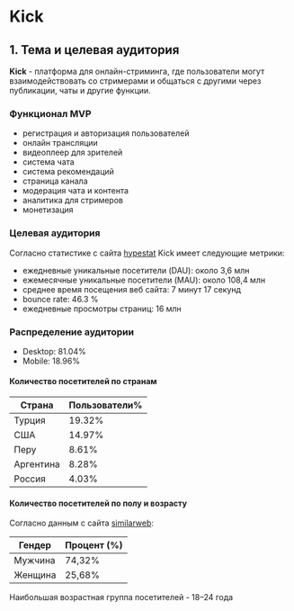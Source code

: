 # Kick

## 1. Тема и целевая аудитория
**Kick** - платформа для онлайн-стриминга, где пользователи могут взаимодействовать со стримерами и общаться с другими через публикации, чаты и другие функции.

### Функционал MVP
- регистрация и авторизация пользователей
- онлайн трансляции
- видеоплеер для зрителей
- система чата
- система рекомендаций
- страница канала
- модерация чата и контента
- аналитика для стримеров
- монетизация

### Целевая аудитория
Согласно статистике с сайта [hypestat](https://hypestat.com/info/kick.com) Kick имеет следующие метрики:
- ежедневные уникальные посетители (DAU): около 3,6 млн
- ежемесячные уникальные посетители (MAU): около 108,4 млн
- среднее время посещения веб сайта: 7 минут 17 секунд
- bounce rate: 46.3 %
- ежедневные просмотры страниц: 16 млн

### Распределение аудитории
- Desktop: 81.04%
- Mobile: 18.96%

#### Количество посетителей по странам
|     Страна     |Пользователи%|
|----------------|-------------|
|Турция| 19.32% |
|США| 14.97% |
|Перу| 8.61% |
|Аргентина| 8.28% |
|Россия|4.03%|

#### Количество посетителей по полу и возрасту
Согласно данным с сайта  [similarweb](https://www.similarweb.com/website/kick.com):

| Гендер  | Процент (%) |
| --- | ------ |
| Мужчина | 74,32% |
| Женщина | 25,68% |

Наибольшая возрастная группа посетителей - 18–24 года
